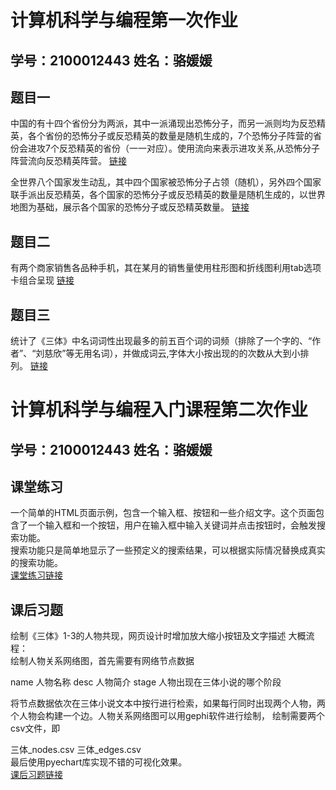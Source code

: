 # 计算机科学与编程第一次作业
## 学号：2100012443 姓名：骆媛媛  
## 题目一
中国的有十四个省份分为两派，其中一派涌现出恐怖分子，而另一派则均为反恐精英，各个省份的恐怖分子或反恐精英的数量是随机生成的，7个恐怖分子阵营的省份会进攻7个反恐精英的省份（一一对应）。使用流向来表示进攻关系,从恐怖分子阵营流向反恐精英阵营。
[链接](https://sjanhk.github.io/chinamap.html)  

全世界八个国家发生动乱，其中四个国家被恐怖分子占领（随机），另外四个国家联手派出反恐精英，各个国家的恐怖分子或反恐精英的数量是随机生成的，以世界地图为基础，展示各个国家的恐怖分子或反恐精英数量。
[链接](https://sjanhk.github.io/counter_strike.html)
## 题目二
有两个商家销售各品种手机，其在某月的销售量使用柱形图和折线图利用tab选项卡组合呈现
[链接](https://sjanhk.github.io/tab_chart.html)
## 题目三
统计了《三体》中名词词性出现最多的前五百个词的词频（排除了一个字的、“作者”、“刘慈欣”等无用名词），并做成词云,字体大小按出现的的次数从大到小排列。
[链接](https://sjanhk.github.io/santi_wordcloud.html)  
# 计算机科学与编程入门课程第二次作业  
## 学号：2100012443 姓名：骆媛媛  
## 课堂练习  
一个简单的HTML页面示例，包含一个输入框、按钮和一些介绍文字。这个页面包含了一个输入框和一个按钮，用户在输入框中输入关键词并点击按钮时，会触发搜索功能。  
搜索功能只是简单地显示了一些预定义的搜索结果，可以根据实际情况替换成真实的搜索功能。  
[课堂练习链接](https://sjanhk.github.io/search_engine.html)  
## 课后习题  
绘制《三体》1-3的人物共现，网页设计时增加放大缩小按钮及文字描述
大概流程：  
绘制人物关系网络图，首先需要有网络节点数据

name 人物名称
desc 人物简介
stage 人物出现在三体小说的哪个阶段  

将节点数据依次在三体小说文本中按行进行检索，如果每行同时出现两个人物，两个人物会构建一个边。人物关系网络图可以用gephi软件进行绘制， 绘制需要两个csv文件，即

三体_nodes.csv
三体_edges.csv  
最后使用pyechart库实现不错的可视化效果。  
[课后习题链接](https://sjanhk.github.io/三体_graph.html)

